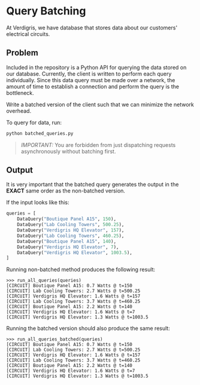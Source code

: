 # Query Batching

At Verdigris, we have database that stores data about our customers' electrical
circuits.

## Problem

Included in the repository is a Python API for querying the data stored on our
database. Currently, the client is written to perform each query individually.
Since this data query must be made over a network, the amount of time to
establish a connection and perform the query is the bottleneck.

Write a batched version of the client such that we can minimize the network
overhead.

To query for data, run:

```bash
python batched_queries.py
```

> *IMPORTANT:* You are forbidden from just dispatching requests asynchronously
without batching first.

## Output

It is very important that the batched query generates the output in the
**EXACT** same order as the non-batched version.

If the input looks like this:

```python
queries = [
    DataQuery("Boutique Panel A15", 150),
    DataQuery("Lab Cooling Towers", 500.25),
    DataQuery("Verdigris HQ Elevator", 157),
    DataQuery("Lab Cooling Towers", 460.25),
    DataQuery("Boutique Panel A15", 140),
    DataQuery("Verdigris HQ Elevator", 7),
    DataQuery("Verdigris HQ Elevator", 1003.5),
]
```

Running non-batched method produces the following result:

```
>>> run_all_queries(queries)
[CIRCUIT] Boutique Panel A15: 0.7 Watts @ t=150
[CIRCUIT] Lab Cooling Towers: 2.7 Watts @ t=500.25
[CIRCUIT] Verdigris HQ Elevator: 1.6 Watts @ t=157
[CIRCUIT] Lab Cooling Towers: 3.7 Watts @ t=460.25
[CIRCUIT] Boutique Panel A15: 2.2 Watts @ t=140
[CIRCUIT] Verdigris HQ Elevator: 1.6 Watts @ t=7
[CIRCUIT] Verdigris HQ Elevator: 1.3 Watts @ t=1003.5
```

Running the batched version should also produce the same result:

```
>>> run_all_queries_batched(queries)
[CIRCUIT] Boutique Panel A15: 0.7 Watts @ t=150
[CIRCUIT] Lab Cooling Towers: 2.7 Watts @ t=500.25
[CIRCUIT] Verdigris HQ Elevator: 1.6 Watts @ t=157
[CIRCUIT] Lab Cooling Towers: 3.7 Watts @ t=460.25
[CIRCUIT] Boutique Panel A15: 2.2 Watts @ t=140
[CIRCUIT] Verdigris HQ Elevator: 1.6 Watts @ t=7
[CIRCUIT] Verdigris HQ Elevator: 1.3 Watts @ t=1003.5
```
